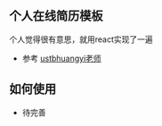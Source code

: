 ## 个人在线简历模板

个人觉得很有意思，就用react实现了一遍

- 参考 [ustbhuangyi老师](https://github.com/ustbhuangyi/resume) 

## 如何使用
- 待完善